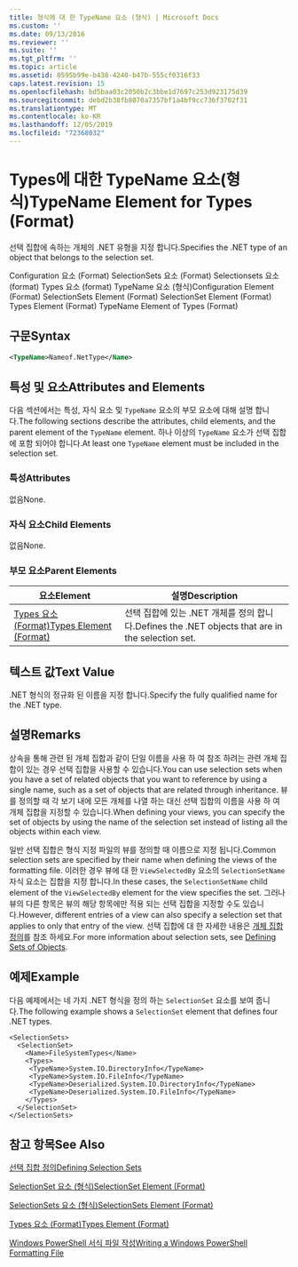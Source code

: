 ```yaml
---
title: 형식에 대 한 TypeName 요소 (형식) | Microsoft Docs
ms.custom: ''
ms.date: 09/13/2016
ms.reviewer: ''
ms.suite: ''
ms.tgt_pltfrm: ''
ms.topic: article
ms.assetid: 0595b99e-b438-4240-b47b-555cf0316f33
caps.latest.revision: 15
ms.openlocfilehash: bd5baa03c2050b2c3bbe1d7697c253d923175d39
ms.sourcegitcommit: debd2b38fb8070a7357bf1a4bf9cc736f3702f31
ms.translationtype: MT
ms.contentlocale: ko-KR
ms.lasthandoff: 12/05/2019
ms.locfileid: "72368032"
---
```

# <a name="typename-element-for-types-format"></a><span data-ttu-id="bf1b1-102">Types에 대한 TypeName 요소(형식)</span><span class="sxs-lookup"><span data-stu-id="bf1b1-102">TypeName Element for Types (Format)</span></span>

<span data-ttu-id="bf1b1-103">선택 집합에 속하는 개체의 .NET 유형을 지정 합니다.</span><span class="sxs-lookup"><span data-stu-id="bf1b1-103">Specifies the .NET type of an object that belongs to the selection set.</span></span>

<span data-ttu-id="bf1b1-104">Configuration 요소 (Format) SelectionSets 요소 (Format) Selectionsets 요소 (format) Types 요소 (format) TypeName 요소 (형식)</span><span class="sxs-lookup"><span data-stu-id="bf1b1-104">Configuration Element (Format) SelectionSets Element (Format) SelectionSet Element (Format) Types Element (Format) TypeName Element of Types (Format)</span></span>

## <a name="syntax"></a><span data-ttu-id="bf1b1-105">구문</span><span class="sxs-lookup"><span data-stu-id="bf1b1-105">Syntax</span></span>

```xml
<TypeName>Nameof.NetType</Name>
```

## <a name="attributes-and-elements"></a><span data-ttu-id="bf1b1-106">특성 및 요소</span><span class="sxs-lookup"><span data-stu-id="bf1b1-106">Attributes and Elements</span></span>

<span data-ttu-id="bf1b1-107">다음 섹션에서는 특성, 자식 요소 및 `TypeName` 요소의 부모 요소에 대해 설명 합니다.</span><span class="sxs-lookup"><span data-stu-id="bf1b1-107">The following sections describe the attributes, child elements, and the parent element of the `TypeName` element.</span></span> <span data-ttu-id="bf1b1-108">하나 이상의 `TypeName` 요소가 선택 집합에 포함 되어야 합니다.</span><span class="sxs-lookup"><span data-stu-id="bf1b1-108">At least one `TypeName` element must be included in the selection set.</span></span>

### <a name="attributes"></a><span data-ttu-id="bf1b1-109">특성</span><span class="sxs-lookup"><span data-stu-id="bf1b1-109">Attributes</span></span>

<span data-ttu-id="bf1b1-110">없음</span><span class="sxs-lookup"><span data-stu-id="bf1b1-110">None.</span></span>

### <a name="child-elements"></a><span data-ttu-id="bf1b1-111">자식 요소</span><span class="sxs-lookup"><span data-stu-id="bf1b1-111">Child Elements</span></span>

<span data-ttu-id="bf1b1-112">없음</span><span class="sxs-lookup"><span data-stu-id="bf1b1-112">None.</span></span>

### <a name="parent-elements"></a><span data-ttu-id="bf1b1-113">부모 요소</span><span class="sxs-lookup"><span data-stu-id="bf1b1-113">Parent Elements</span></span>

|<span data-ttu-id="bf1b1-114">요소</span><span class="sxs-lookup"><span data-stu-id="bf1b1-114">Element</span></span>|<span data-ttu-id="bf1b1-115">설명</span><span class="sxs-lookup"><span data-stu-id="bf1b1-115">Description</span></span>|
|-------------|-----------------|
|[<span data-ttu-id="bf1b1-116">Types 요소 (Format)</span><span class="sxs-lookup"><span data-stu-id="bf1b1-116">Types Element (Format)</span></span>](./types-element-for-selectionset-format.md)|<span data-ttu-id="bf1b1-117">선택 집합에 있는 .NET 개체를 정의 합니다.</span><span class="sxs-lookup"><span data-stu-id="bf1b1-117">Defines the .NET objects that are in the selection set.</span></span>|

## <a name="text-value"></a><span data-ttu-id="bf1b1-118">텍스트 값</span><span class="sxs-lookup"><span data-stu-id="bf1b1-118">Text Value</span></span>

<span data-ttu-id="bf1b1-119">.NET 형식의 정규화 된 이름을 지정 합니다.</span><span class="sxs-lookup"><span data-stu-id="bf1b1-119">Specify the fully qualified name for the .NET type.</span></span>

## <a name="remarks"></a><span data-ttu-id="bf1b1-120">설명</span><span class="sxs-lookup"><span data-stu-id="bf1b1-120">Remarks</span></span>

<span data-ttu-id="bf1b1-121">상속을 통해 관련 된 개체 집합과 같이 단일 이름을 사용 하 여 참조 하려는 관련 개체 집합이 있는 경우 선택 집합을 사용할 수 있습니다.</span><span class="sxs-lookup"><span data-stu-id="bf1b1-121">You can use selection sets when you have a set of related objects that you want to reference by using a single name, such as a set of objects that are related through inheritance.</span></span> <span data-ttu-id="bf1b1-122">뷰를 정의할 때 각 보기 내에 모든 개체를 나열 하는 대신 선택 집합의 이름을 사용 하 여 개체 집합을 지정할 수 있습니다.</span><span class="sxs-lookup"><span data-stu-id="bf1b1-122">When defining your views, you can specify the set of objects by using the name of the selection set instead of listing all the objects within each view.</span></span>

<span data-ttu-id="bf1b1-123">일반 선택 집합은 형식 지정 파일의 뷰를 정의할 때 이름으로 지정 됩니다.</span><span class="sxs-lookup"><span data-stu-id="bf1b1-123">Common selection sets are specified by their name when defining the views of the formatting file.</span></span> <span data-ttu-id="bf1b1-124">이러한 경우 뷰에 대 한 `ViewSelectedBy` 요소의 `SelectionSetName` 자식 요소는 집합을 지정 합니다.</span><span class="sxs-lookup"><span data-stu-id="bf1b1-124">In these cases, the `SelectionSetName` child element of the `ViewSelectedBy` element for the view specifies the set.</span></span> <span data-ttu-id="bf1b1-125">그러나 뷰의 다른 항목은 뷰의 해당 항목에만 적용 되는 선택 집합을 지정할 수도 있습니다.</span><span class="sxs-lookup"><span data-stu-id="bf1b1-125">However, different entries of a view can also specify a selection set that applies to only that entry of the view.</span></span> <span data-ttu-id="bf1b1-126">선택 집합에 대 한 자세한 내용은 [개체 집합 정의](./defining-selection-sets.md)를 참조 하세요.</span><span class="sxs-lookup"><span data-stu-id="bf1b1-126">For more information about selection sets, see [Defining Sets of Objects](./defining-selection-sets.md).</span></span>

## <a name="example"></a><span data-ttu-id="bf1b1-127">예제</span><span class="sxs-lookup"><span data-stu-id="bf1b1-127">Example</span></span>

<span data-ttu-id="bf1b1-128">다음 예제에서는 네 가지 .NET 형식을 정의 하는 `SelectionSet` 요소를 보여 줍니다.</span><span class="sxs-lookup"><span data-stu-id="bf1b1-128">The following example shows a `SelectionSet` element that defines four .NET types.</span></span>

```
<SelectionSets>
  <SelectionSet>
    <Name>FileSystemTypes</Name>
    <Types>
     <TypeName>System.IO.DirectoryInfo</TypeName>
     <TypeName>System.IO.FileInfo</TypeName>
     <TypeName>Deserialized.System.IO.DirectoryInfo</TypeName>
     <TypeName>Deserialized.System.IO.FileInfo</TypeName>
    </Types>
  </SelectionSet>
</SelectionSets>
```

## <a name="see-also"></a><span data-ttu-id="bf1b1-129">참고 항목</span><span class="sxs-lookup"><span data-stu-id="bf1b1-129">See Also</span></span>

[<span data-ttu-id="bf1b1-130">선택 집합 정의</span><span class="sxs-lookup"><span data-stu-id="bf1b1-130">Defining Selection Sets</span></span>](./defining-selection-sets.md)

[<span data-ttu-id="bf1b1-131">SelectionSet 요소 (형식)</span><span class="sxs-lookup"><span data-stu-id="bf1b1-131">SelectionSet Element (Format)</span></span>](./selectionset-element-format.md)

[<span data-ttu-id="bf1b1-132">SelectionSets 요소 (형식)</span><span class="sxs-lookup"><span data-stu-id="bf1b1-132">SelectionSets Element (Format)</span></span>](./selectionsets-element-format.md)

[<span data-ttu-id="bf1b1-133">Types 요소 (Format)</span><span class="sxs-lookup"><span data-stu-id="bf1b1-133">Types Element (Format)</span></span>](./types-element-for-selectionset-format.md)

[<span data-ttu-id="bf1b1-134">Windows PowerShell 서식 파일 작성</span><span class="sxs-lookup"><span data-stu-id="bf1b1-134">Writing a Windows PowerShell Formatting File</span></span>](./writing-a-powershell-formatting-file.md)
